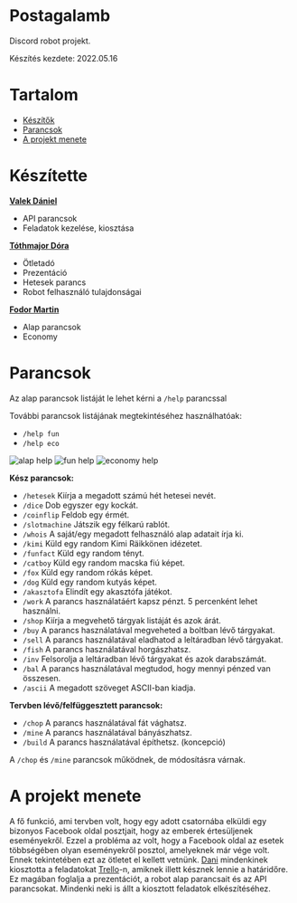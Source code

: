 Postagalamb
=========
Discord robot projekt.

Készítés kezdete: 2022.05.16

# Tartalom
* [Készítők](#készítette)
* [Parancsok](#parancsok)
* [A projekt menete](#a-projekt-menete)

# Készítette
[**Valek Dániel**](https://github.com/HazzyWazz)
* API parancsok
* Feladatok kezelése, kiosztása

[**Tóthmajor Dóra**](https://github.com/AkrodKitten)
* Ötletadó
* Prezentáció
* Hetesek parancs
* Robot felhasználó tulajdonságai

[**Fodor Martin**](https://github.com/NoOnesSoul)
* Alap parancsok
* Economy

# Parancsok
Az alap parancsok listáját le lehet kérni a `/help` parancssal

További parancsok listájának megtekintéséhez használhatóak:
* `/help fun`
* `/help eco`

![alap help](https://media.discordapp.net/attachments/579188421067538442/981866839074283530/unknown.png)
![fun help](https://media.discordapp.net/attachments/579188421067538442/981883391693701170/unknown.png?width=474&height=630)
![economy help](https://media.discordapp.net/attachments/579188421067538442/981883738566852658/unknown.png?width=600&height=630)

**Kész parancsok:**
* `/hetesek` Kiírja a megadott számú hét hetesei nevét.
* `/dice` Dob egyszer egy kockát.
* `/coinflip` Feldob egy érmét.
* `/slotmachine` Játszik egy félkarú rablót.
* `/whois` A saját/egy megadott felhasználó alap adatait írja ki.
* `/kimi` Küld egy random Kimi Räikkönen idézetet.
* `/funfact` Küld egy random tényt.
* `/catboy` Küld egy random macska fiú képet.
* `/fox` Küld egy random rókás képet.
* `/dog` Küld egy random kutyás képet.
* `/akasztofa` Elindít egy akasztófa játékot.
* `/work` A parancs használatáért kapsz pénzt. 5 percenként lehet használni.
* `/shop` Kiírja a megvehető tárgyak listáját és azok árát.
* `/buy` A parancs használatával megveheted a boltban lévő tárgyakat.
* `/sell` A parancs használatával eladhatod a leltáradban lévő tárgyakat.
* `/fish` A parancs használatával horgászhatsz.
* `/inv` Felsorolja a leltáradban lévő tárgyakat és azok darabszámát.
* `/bal` A parancs használatával megtudod, hogy mennyi pénzed van összesen.
* `/ascii` A megadott szöveget ASCII-ban kiadja.

**Tervben lévő/felfüggesztett parancsok:**

* `/chop` A parancs használatával fát vághatsz.
* `/mine` A parancs használatával bányászhatsz.
* `/build` A parancs használatával építhetsz. (koncepció)

A `/chop` és `/mine` parancsok működnek, de módosításra várnak.

# A projekt menete
A fő funkció, ami tervben volt, hogy egy adott csatornába elküldi egy bizonyos Facebook oldal posztjait, hogy az emberek értesüljenek eseményekről.
Ezzel a probléma az volt, hogy a Facebook oldal az esetek többségében olyan eseményekről posztol, amelyeknek már vége volt.
Ennek tekintetében ezt az ötletet el kellett vetnünk.
[Dani](https://github.com/HazzyWazz) mindenkinek kiosztotta a feladatokat [Trello](https://trello.com)-n, amiknek illett késznek lennie a határidőre.
Ez magában foglalja a prezentációt, a robot alap parancsait és az API parancsokat.
Mindenki neki is állt a kiosztott feladatok elkészítéséhez.
